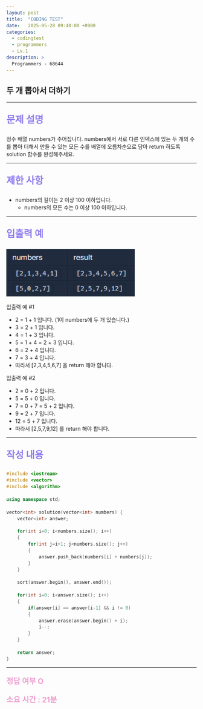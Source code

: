 ```yaml
---
layout: post
title:  "CODING TEST"
date:   2025-05-28 09:40:00 +0900
categories:
  - codingtest
  - programmers
  - Lv.1
description: >
  Programmers - 68644
---
```

## 두 개 뽑아서 더하기

---

<p style = "color:#8f7cee; font-size:25px; font-weight:bold">
문제 설명
</p>

정수 배열 numbers가 주어집니다. numbers에서 서로 다른 인덱스에 있는 두 개의 수를 뽑아 더해서 만들 수 있는 모든 수를 배열에 오름차순으로 담아 return 하도록 solution 함수를 완성해주세요.

---

<p style = "color:#8f7cee; font-size:25px; font-weight:bold">
제한 사항
</p>

- numbers의 길이는 2 이상 100 이하입니다.
    - numbers의 모든 수는 0 이상 100 이하입니다.

---

<p style = "color:#8f7cee; font-size:25px; font-weight:bold">
입출력 예
</p>

<img src = "/assets/img/codingtest/68644.png" width = "340" height = "125">

입출력 예 #1
- 2 = 1 + 1 입니다. (1이 numbers에 두 개 있습니다.)
- 3 = 2 + 1 입니다.
- 4 = 1 + 3 입니다.
- 5 = 1 + 4 = 2 + 3 입니다.
- 6 = 2 + 4 입니다.
- 7 = 3 + 4 입니다.
- 따라서 [2,3,4,5,6,7] 을 return 해야 합니다.

입출력 예 #2
- 2 = 0 + 2 입니다.
- 5 = 5 + 0 입니다.
- 7 = 0 + 7 = 5 + 2 입니다.
- 9 = 2 + 7 입니다.
- 12 = 5 + 7 입니다.
- 따라서 [2,5,7,9,12] 를 return 해야 합니다.

---

<p style = "color:#8f7cee; font-size:25px; font-weight:bold">
작성 내용
</p>

```cpp
#include <iostream>
#include <vector>
#include <algorithm>

using namespace std;

vector<int> solution(vector<int> numbers) {
    vector<int> answer;

    for(int i=0; i<numbers.size(); i++)
    {
        for(int j=i+1; j<numbers.size(); j++)
        {
            answer.push_back(numbers[i] + numbers[j]);
        }
    }
    
    sort(answer.begin(), answer.end());
    
    for(int i=0; i<answer.size(); i++)
    {
        if(answer[i] == answer[i-1] && i != 0)
        {
            answer.erase(answer.begin() + i);
            i--;            
        }
    }
    
    return answer;
}
```

---

<p style = "color:#ed9ece; font-size:20px; font-weight:bold">
정답 여부 O
</p>

<p style = "color:#ed9ece; font-size:20px; font-weight:bold">
소요 시간 : 21분
</p>
